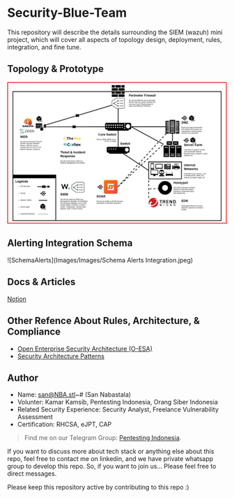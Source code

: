 # Security-Blue-Team
This repository will describe the details surrounding the SIEM (wazuh) mini project, which will cover all aspects of topology design, deployment, rules, integration, and fine tune.

## Topology & Prototype
![Topology](Images/Topology-jpg.jpg)

## Alerting Integration Schema
![SchemaAlerts](Images/Images/Schema Alerts Integration.jpeg)

## Docs & Articles
[Notion](https://13ihsan92.notion.site/Documentation-san-NBA-stl-b5f06c8384c34fbb877a1313cffd7804)

## Other Refence About Rules, Architecture, & Compliance
- [Open Enterprise Security Architecture (O-ESA)](https://pubs.opengroup.org/security/o-esa/#_Toc291061776)
- [Security Architecture Patterns](https://www.opensecurityarchitecture.org/cms/library/patternlandscape)

## Author
- Name: san@NBA.stl~# (San Nabastala)
- Volunter: Kamar Kamsib, Pentesting Indonesia, Orang Siber Indonesia
- Related Security Experience: Security Analyst, Freelance Vulnerability Assessment
- Certification: RHCSA, eJPT, CAP

> Find me on our Telegram Group: [Pentesting Indonesia](https://t.me/PentestingIndonesia).

If you want to discuss more about tech stack or anything else about this repo, feel free to contact me on linkedin, and we have private whatsapp group to develop this repo. So, if you want to join us... Please feel free to direct messages.

Please keep this repository active by contributing to this repo :)
